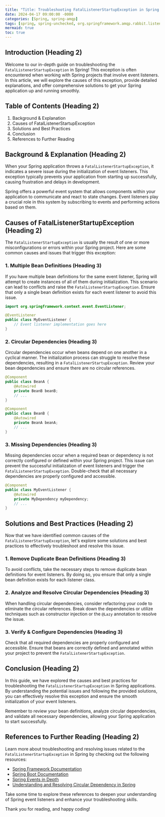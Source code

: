 ```yaml
---
title: "Title: Troubleshooting FatalListenerStartupException in Spring: A Comprehensive Guide"
date: 2024-04-17 09:00:00 -0000
categories: [Spring, spring-amqp]
tags: [spring, spring-unchecked, org.springframework.amqp.rabbit.listener.exception]
mermaid: true
toc: true
---
```



## Introduction (Heading 2)
Welcome to our in-depth guide on troubleshooting the `FatalListenerStartupException` in Spring! This exception is often encountered when working with Spring projects that involve event listeners. In this article, we will explore the causes of this exception, provide detailed explanations, and offer comprehensive solutions to get your Spring application up and running smoothly.

## Table of Contents (Heading 2)
1. Background & Explanation
2. Causes of FatalListenerStartupException
3. Solutions and Best Practices
4. Conclusion
5. References to Further Reading

## Background & Explanation (Heading 2)
When your Spring application throws a `FatalListenerStartupException`, it indicates a severe issue during the initialization of event listeners. This exception typically prevents your application from starting up successfully, causing frustration and delays in development.

Spring offers a powerful event system that allows components within your application to communicate and react to state changes. Event listeners play a crucial role in this system by subscribing to events and performing actions based on them.

## Causes of FatalListenerStartupException (Heading 2)
The `FatalListenerStartupException` is usually the result of one or more misconfigurations or errors within your Spring project. Here are some common causes and issues that trigger this exception:

### 1. Multiple Bean Definitions (Heading 3)
If you have multiple bean definitions for the same event listener, Spring will attempt to create instances of all of them during initialization. This scenario can lead to conflicts and raise the `FatalListenerStartupException`. Ensure that only a single bean definition exists for each event listener to avoid this issue.

```java
import org.springframework.context.event.EventListener;

@EventListener
public class MyEventListener {
    // Event listener implementation goes here
}
```

### 2. Circular Dependencies (Heading 3)
Circular dependencies occur when beans depend on one another in a cyclical manner. The initialization process can struggle to resolve these dependencies, resulting in a `FatalListenerStartupException`. Review your bean dependencies and ensure there are no circular references.

```java
@Component
public class BeanA {
    @Autowired
    private BeanB beanB;
    // ...
}

@Component
public class BeanB {
    @Autowired
    private BeanA beanA;
    // ...
}
```

### 3. Missing Dependencies (Heading 3)
Missing dependencies occur when a required bean or dependency is not correctly configured or defined within your Spring project. This issue can prevent the successful initialization of event listeners and trigger the `FatalListenerStartupException`. Double-check that all necessary dependencies are properly configured and accessible.

```java
@Component
public class MyEventListener {
    @Autowired
    private MyDependency myDependency;
    // ...
}
```

## Solutions and Best Practices (Heading 2)
Now that we have identified common causes of the `FatalListenerStartupException`, let's explore some solutions and best practices to effectively troubleshoot and resolve this issue.

### 1. Remove Duplicate Bean Definitions (Heading 3)
To avoid conflicts, take the necessary steps to remove duplicate bean definitions for event listeners. By doing so, you ensure that only a single bean definition exists for each listener class.

### 2. Analyze and Resolve Circular Dependencies (Heading 3)
When handling circular dependencies, consider refactoring your code to eliminate the circular references. Break down the dependencies or utilize techniques such as constructor injection or the `@Lazy` annotation to resolve the issue.

### 3. Verify & Configure Dependencies (Heading 3)
Check that all required dependencies are properly configured and accessible. Ensure that beans are correctly defined and annotated within your project to prevent the `FatalListenerStartupException`.

## Conclusion (Heading 2)
In this guide, we have explored the causes and best practices for troubleshooting the `FatalListenerStartupException` in Spring applications. By understanding the potential issues and following the provided solutions, you can effectively resolve this exception and ensure the smooth initialization of your event listeners.

Remember to review your bean definitions, analyze circular dependencies, and validate all necessary dependencies, allowing your Spring application to start successfully.

## References to Further Reading (Heading 2)
Learn more about troubleshooting and resolving issues related to the `FatalListenerStartupException` in Spring by checking out the following resources:

- [Spring Framework Documentation](https://docs.spring.io/spring-framework/docs/current/reference/html/)
- [Spring Boot Documentation](https://docs.spring.io/spring-boot/docs/current/reference/html/)
- [Spring Events in Depth](https://www.baeldung.com/spring-events)
- [Understanding and Resolving Circular Dependency in Spring](https://www.baeldung.com/circular-dependencies-in-spring)

Take some time to explore these references to deepen your understanding of Spring event listeners and enhance your troubleshooting skills.

Thank you for reading, and happy coding!